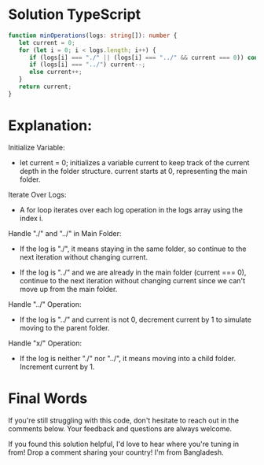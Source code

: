 # Solution TypeScript

```ts
function minOperations(logs: string[]): number {
   let current = 0;
   for (let i = 0; i < logs.length; i++) {
      if (logs[i] === "./" || (logs[i] === "../" && current === 0)) continue;
      if (logs[i] === "../") current--;
      else current++;
   }
   return current;
}
```

# Explanation:

Initialize Variable:

-  let current = 0; initializes a variable current to keep track of the current depth in the folder structure. current starts at 0, representing the main folder.

Iterate Over Logs:

-  A for loop iterates over each log operation in the logs array using the index i.

Handle "./" and "../" in Main Folder:

-  If the log is "./", it means staying in the same folder, so continue to the next iteration without changing current.

-  If the log is "../" and we are already in the main folder (current === 0), continue to the next iteration without changing current since we can't move up from the main folder.

Handle "../" Operation:

-  If the log is "../" and current is not 0, decrement current by 1 to simulate moving to the parent folder.

Handle "x/" Operation:

-  If the log is neither "./" nor "../", it means moving into a child folder. Increment current by 1.

# Final Words

If you're still struggling with this code, don't hesitate to reach out in the comments below. Your feedback and questions are always welcome.

If you found this solution helpful, I'd love to hear where you're tuning in from! Drop a comment sharing your country! I'm from Bangladesh.
